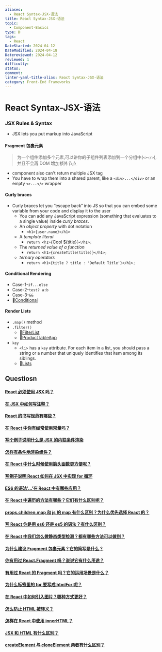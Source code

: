 ```yaml
---
aliases:
  - React Syntax-JSX-语法
title: React Syntax-JSX-语法
topic:
  - Component-Basics
type: D
tags:
  - React
DateStarted: 2024-04-12
DateModified: 2024-04-18
Datereviewed: 2024-04-12
reviewed: 1
difficulty: 
status: 
comment: 
linter-yaml-title-alias: React Syntax-JSX-语法
category: Front-End Frameworks
---
```


# React Syntax-JSX-语法

### JSX Rules & Syntax

- JSX lets you put markup into JavaScript

#### Fragment 包裹元素

> 为一个组件添加多个元素,可以讲你的子组件列表添加到一个分组中(`<></>`),并且不会再 DOM 增加额外节点

- component also can't return multiple JSX tag
- You have to wrap them into a shared parent, like a `<div>...</div>` or an empty `<>...</>` wrapper

#### Curly braces

- Curly braces let you “escape back” into JS so that you can embed some variable from your code and display it to the user
  - You can add any JavaScript expression (something that evaluates to a single value) inside _curly braces_.
  - An _object property_ with dot notation
    - `<h1>{user.name}</h1>`
  - A _template literal_
    - `return <h1>{`Cool ${title}`}</h1>;`
  - The _returned value of a function_
    - `return <h1>{createTitle(title)}</h1>;`
  - _ternary operators_
    - `return <h1>{title ? title : 'Default Title'}</h1>;`

#### Conditional Rendering

- Case-1-`if...else`
- Case-2-`test? a:b`
- Case-3-`&&`
- 📌[Conditional](DB-React-Components/Conditional)

#### Render Lists

- `.map()` method
- `.filter()`
  - 📌[FilterList](DB-React-Components/FilterList)
  - 📌[ProductTableApp](DB-React-Components/ProductTableApp)
- `key`
  - `<li>` has a `key` attribute. For each item in a list, you should pass a string or a number that uniquely identifies that item among its siblings.
  - 📌[Lists](DB-React-Components/Lists)

## Questiosn

#### [React 必须使用 JSX 吗？](https://github.com/haizlin/fe-interview/issues/886)

#### [在 JSX 中如何写注释？](https://github.com/haizlin/fe-interview/issues/867)

#### [React 的书写规范有哪些？](https://github.com/haizlin/fe-interview/issues/660)

#### [在 React 中你有经常使用常量吗？](https://github.com/haizlin/fe-interview/issues/925)

#### [写个例子说明什么是 JSX 的内联条件渲染](https://github.com/haizlin/fe-interview/issues/877)

#### [怎样有条件地渲染组件？](https://github.com/haizlin/fe-interview/issues/868)

#### [在 React 中什么时候使用箭头函数更方便呢？](https://github.com/haizlin/fe-interview/issues/872)

#### [写例子说明 React 如何在 JSX 中实现 for 循环](https://github.com/haizlin/fe-interview/issues/865)

#### [ES6 的语法'...'在 React 中有哪些应用？](https://github.com/haizlin/fe-interview/issues/826)

#### [在 React 中遍历的方法有哪些？它们有什么区别呢？](https://github.com/haizlin/fe-interview/issues/679)

#### [props.children.map 和 js 的 map 有什么区别？为什么优先选择 React 的？](https://github.com/haizlin/fe-interview/issues/677)

#### [写 React 你是用 es6 还是 es5 的语法？有什么区别？](https://github.com/haizlin/fe-interview/issues/625)

#### [在 React 中我们怎么做静态类型检测？都有哪些方法可以做到？](https://github.com/haizlin/fe-interview/issues/810)

#### [为什么建议 Fragment 包裹元素？它的简写是什么？](https://github.com/haizlin/fe-interview/issues/864)

#### [你有用过 React.Fragment 吗？说说它有什么用途？](https://github.com/haizlin/fe-interview/issues/863)

#### [有用过 React 的 Fragment 吗？它的运用场景是什么？](https://github.com/haizlin/fe-interview/issues/673)

#### [为什么标签里的 for 要写成 htmlFor 呢？](https://github.com/haizlin/fe-interview/issues/839)

#### [在 React 中如何引入图片？哪种方式更好？](https://github.com/haizlin/fe-interview/issues/829)

#### [怎么防止 HTML 被转义？](https://github.com/haizlin/fe-interview/issues/812)

#### [怎样在 React 中使用 innerHTML？](https://github.com/haizlin/fe-interview/issues/692)

#### [JSX 和 HTML 有什么区别？](https://github.com/haizlin/fe-interview/issues/661)

#### [createElement 与 cloneElement 两者有什么区别？](https://github.com/haizlin/fe-interview/issues/620)
